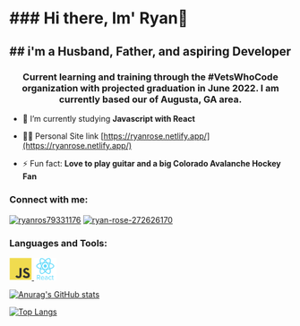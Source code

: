 <h1>### Hi there, Im' Ryan👋</h1>


<h2>## i'm a Husband, Father, and aspiring Developer</h2>
<h3 align="center"> Current learning and training through the #VetsWhoCode organization with projected graduation in June 2022. I am currently based our of Augusta, GA area. </h3>

- 🌱 I’m currently studying **Javascript with React**

- 👨‍💻 Personal Site link [https://ryanrose.netlify.app/](https://ryanrose.netlify.app/)

- ⚡ Fun fact: **Love to play guitar and a big Colorado Avalanche Hockey Fan**

<h3 align="left">Connect with me:</h3>
<p align="left">
<a href="https://twitter.com/ryanros79331176" target="blank"><img align="center" src="https://raw.githubusercontent.com/rahuldkjain/github-profile-readme-generator/master/src/images/icons/Social/twitter.svg" alt="ryanros79331176" height="30" width="40" /></a>
<a href="https://linkedin.com/in/ryan-rose-272626170" target="blank"><img align="center" src="https://raw.githubusercontent.com/rahuldkjain/github-profile-readme-generator/master/src/images/icons/Social/linked-in-alt.svg" alt="ryan-rose-272626170" height="30" width="40" /></a>
</p>

<h3 align="left">Languages and Tools:</h3>
<p align="left">
<a href="https://developer.mozilla.org/en-US/docs/Web/JavaScript" target="_blank" rel="noreferrer"> <img src="https://raw.githubusercontent.com/devicons/devicon/master/icons/javascript/javascript-original.svg" alt="javascript" width="40" height="40"/> </a><a href="https://reactjs.org/" target="_blank" rel="noreferrer"> <img src="https://raw.githubusercontent.com/devicons/devicon/master/icons/react/react-original-wordmark.svg" alt="react" width="40" height="40"/> </a> </p>


[![Anurag's GitHub stats](https://github-readme-stats.vercel.app/api?username=rmrose78&show_icons=true&theme=gruvbox)](https://github.com/anuraghazra/github-readme-stats)

[![Top Langs](https://github-readme-stats.vercel.app/api/top-langs/?username=rmrose78&show_icons=true&theme=gruvbox)](https://github.com/anuraghazra/github-readme-stats)
